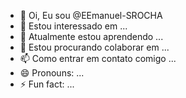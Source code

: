 - 👋 Oi, Eu sou @EEmanuel-SROCHA
- 👀 Estou interessado em ...
- 🌱 Atualmente estou aprendendo ...
- 💞️  Estou procurando colaborar em ...
- 📫 Como entrar em contato comigo ...
- 😄 Pronouns: ...
- ⚡ Fun fact: ...

<!---
EEmanuel-SROCHA/EEmanuel-SROCHA is a ✨ special ✨ repository because its `README.md` (this file) appears on your GitHub profile.
You can click the Preview link to take a look at your changes.
--->
